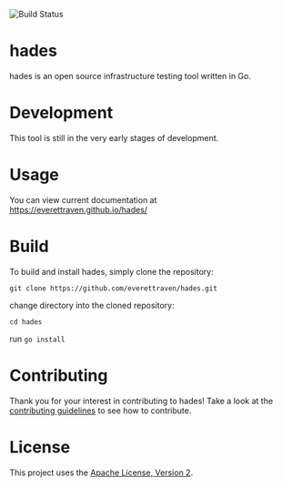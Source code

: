 ![Build Status](https://github.com/everettraven/hades/workflows/build/badge.svg)

# hades
hades is an open source infrastructure testing tool written in Go.

# Development
This tool is still in the very early stages of development.

# Usage
You can view current documentation at https://everettraven.github.io/hades/

# Build
To build and install hades, simply clone the repository:
```
git clone https://github.com/everettraven/hades.git
```

change directory into the cloned repository:
```
cd hades
```

run `go install`

# Contributing
Thank you for your interest in contributing to hades! Take a look at the [contributing guidelines](.github/Contributing.MD) to see how to contribute.

# License
This project uses the [Apache License, Version 2](LICENSE).
